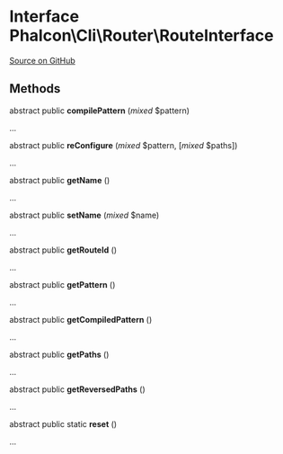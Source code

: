 # Interface **Phalcon\\Cli\\Router\\RouteInterface**

<a href="https://github.com/phalcon/cphalcon/blob/master/phalcon/cli/router/routeinterface.zep" class="btn btn-default btn-sm">Source on GitHub</a>

## Methods
abstract public  **compilePattern** (*mixed* $pattern)

...

abstract public  **reConfigure** (*mixed* $pattern, [*mixed* $paths])

...

abstract public  **getName** ()

...

abstract public  **setName** (*mixed* $name)

...

abstract public  **getRouteId** ()

...

abstract public  **getPattern** ()

...

abstract public  **getCompiledPattern** ()

...

abstract public  **getPaths** ()

...

abstract public  **getReversedPaths** ()

...

abstract public static  **reset** ()

...

